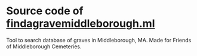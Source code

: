 # Source code of [findagravemiddleborough.ml](https://findagravemiddleborough.ml)
Tool to search database of graves in Middleborough, MA. Made for Friends of Middleborough Cemeteries.
